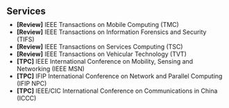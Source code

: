 <h1 id="services"></h1>

<h2 style="margin: 40px 0px 10px;">Services</h2>

<ul style="margin:0 0 20px;">
  <li>
    <strong>[Review]</strong> IEEE Transactions on Mobile Computing (TMC)
  </li>
  <li>
    <strong>[Review]</strong> IEEE Transactions on Information Forensics and Security (TIFS)
  </li>
  <li>
    <strong>[Review]</strong> IEEE Transactions on Services Computing (TSC)
  </li>
  <li>
    <strong>[Review]</strong> IEEE Transactions on Vehicular Technology (TVT)
  </li>
  <li>
    <strong>[TPC]</strong> IEEE International Conference on Mobility, Sensing and Networking (IEEE MSN)
  </li>
  <li>
    <strong>[TPC]</strong> IFIP International Conference on Network and Parallel Computing (IFIP NPC)
  </li>
  <li>
    <strong>[TPC]</strong> IEEE/CIC International Conference on Communications in China (ICCC)
  </li>
</ul>

<!-- <ul style="margin:0 0 20px;">
  <li>
    <strong>[Review]</strong> <a href="https://www.computer.org/csdl/journal/tm"><autocolor>IEEE Transactions on Mobile Computing (TMC)</autocolor></a>
  </li>
  <li>
    <strong>[Review]</strong> <a href="https://ieeexplore.ieee.org/xpl/RecentIssue.jsp?punumber=10206"><autocolor>IEEE Transactions on Information Forensics and Security (TIFS)</autocolor></a>
  </li>
  <li>
    <strong>[Review]</strong> <a href="https://ieeexplore.ieee.org/xpl/RecentIssue.jsp?punumber=4629386"><autocolor>IEEE Transactions on Services Computing (TSC)</autocolor></a>
  </li>
  <li>
    <strong>[Review]</strong> <a href="https://ieeexplore.ieee.org/xpl/RecentIssue.jsp?punumber=25"><autocolor>IEEE Transactions on Vehicular Technology (TVT)</autocolor></a>
  </li>
  <li>
    <strong>[TPC]</strong> <a href="https://ieee-msn.org/2024/"><autocolor>IEEE International Conference on Mobility, Sensing and Networking (IEEE MSN)</autocolor></a>
  </li>
  <li>
    <strong>[TPC]</strong> <a href="https://www.npc-conference.com/"><autocolor>IFIP International Conference on Network and Parallel Computing (IFIP NPC)</autocolor></a>
  </li>
  <li>
    <strong>[TPC]</strong> <a href="https://ieee-iccc.org/"><autocolor>IEEE/CIC International Conference on Communications in China (ICCC)</autocolor></a>
  </li>
</ul> -->
